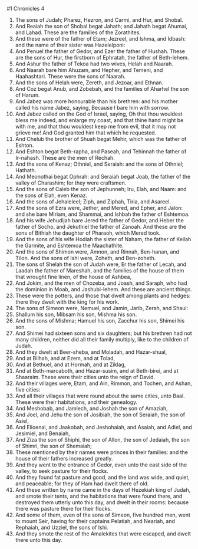 ﻿#1 Chronicles 4
1. The sons of Judah; Pharez, Hezron, and Carmi, and Hur, and Shobal. 
2. And Reaiah the son of Shobal begat Jahath; and Jahath begat Ahumai, and Lahad. These are the families of the Zorathites. 
3. And these were of the father of Etam; Jezreel, and Ishma, and Idbash: and the name of their sister was Hazelelponi: 
4. And Penuel the father of Gedor, and Ezer the father of Hushah. These are the sons of Hur, the firstborn of Ephratah, the father of Beth-lehem. 
5.  And Ashur the father of Tekoa had two wives, Helah and Naarah. 
6. And Naarah bare him Ahuzam, and Hepher, and Temeni, and Haahashtari. These were the sons of Naarah. 
7. And the sons of Helah were, Zereth, and Jezoar, and Ethnan. 
8. And Coz begat Anub, and Zobebah, and the families of Aharhel the son of Harum. 
9.  And Jabez was more honourable than his brethren: and his mother called his name Jabez, saying, Because I bare him with sorrow. 
10. And Jabez called on the God of Israel, saying, Oh that thou wouldest bless me indeed, and enlarge my coast, and that thine hand might be with me, and that thou wouldest keep me from evil, that it may not grieve me! And God granted him that which he requested. 
11.  And Chelub the brother of Shuah begat Mehir, which was the father of Eshton. 
12. And Eshton begat Beth-rapha, and Paseah, and Tehinnah the father of Ir-nahash. These are the men of Rechah. 
13. And the sons of Kenaz; Othniel, and Seraiah: and the sons of Othniel; Hathath. 
14. And Meonothai begat Ophrah: and Seraiah begat Joab, the father of the valley of Charashim; for they were craftsmen. 
15. And the sons of Caleb the son of Jephunneh; Iru, Elah, and Naam: and the sons of Elah, even Kenaz. 
16. And the sons of Jehaleleel; Ziph, and Ziphah, Tiria, and Asareel. 
17. And the sons of Ezra were, Jether, and Mered, and Epher, and Jalon: and she bare Miriam, and Shammai, and Ishbah the father of Eshtemoa. 
18. And his wife Jehudijah bare Jered the father of Gedor, and Heber the father of Socho, and Jekuthiel the father of Zanoah. And these are the sons of Bithiah the daughter of Pharaoh, which Mered took. 
19. And the sons of his wife Hodiah the sister of Naham, the father of Keilah the Garmite, and Eshtemoa the Maachathite. 
20. And the sons of Shimon were, Amnon, and Rinnah, Ben-hanan, and Tilon. And the sons of Ishi were, Zoheth, and Ben-zoheth. 
21.  The sons of Shelah the son of Judah were, Er the father of Lecah, and Laadah the father of Mareshah, and the families of the house of them that wrought fine linen, of the house of Ashbea, 
22. And Jokim, and the men of Chozeba, and Joash, and Saraph, who had the dominion in Moab, and Jashubi-lehem. And these are ancient things. 
23. These were the potters, and those that dwelt among plants and hedges: there they dwelt with the king for his work. 
24.  The sons of Simeon were, Nemuel, and Jamin, Jarib, Zerah, and Shaul: 
25. Shallum his son, Mibsam his son, Mishma his son. 
26. And the sons of Mishma; Hamuel his son, Zacchur his son, Shimei his son. 
27. And Shimei had sixteen sons and six daughters; but his brethren had not many children, neither did all their family multiply, like to the children of Judah. 
28. And they dwelt at Beer-sheba, and Moladah, and Hazar-shual, 
29. And at Bilhah, and at Ezem, and at Tolad, 
30. And at Bethuel, and at Hormah, and at Ziklag, 
31. And at Beth-marcaboth, and Hazar-susim, and at Beth-birei, and at Shaaraim. These were their cities unto the reign of David. 
32. And their villages were, Etam, and Ain, Rimmon, and Tochen, and Ashan, five cities: 
33. And all their villages that were round about the same cities, unto Baal. These were their habitations, and their genealogy. 
34. And Meshobab, and Jamlech, and Joshah the son of Amaziah, 
35. And Joel, and Jehu the son of Josibiah, the son of Seraiah, the son of Asiel, 
36. And Elioenai, and Jaakobah, and Jeshohaiah, and Asaiah, and Adiel, and Jesimiel, and Benaiah, 
37. And Ziza the son of Shiphi, the son of Allon, the son of Jedaiah, the son of Shimri, the son of Shemaiah; 
38. These mentioned by their names were princes in their families: and the house of their fathers increased greatly. 
39.  And they went to the entrance of Gedor, even unto the east side of the valley, to seek pasture for their flocks. 
40. And they found fat pasture and good, and the land was wide, and quiet, and peaceable; for they of Ham had dwelt there of old. 
41. And these written by name came in the days of Hezekiah king of Judah, and smote their tents, and the habitations that were found there, and destroyed them utterly unto this day, and dwelt in their rooms: because there was pasture there for their flocks. 
42. And some of them, even of the sons of Simeon, five hundred men, went to mount Seir, having for their captains Pelatiah, and Neariah, and Rephaiah, and Uzziel, the sons of Ishi. 
43. And they smote the rest of the Amalekites that were escaped, and dwelt there unto this day. 

